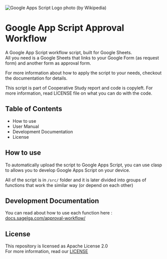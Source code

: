 ![Google Apps Script Logo photo (by Wikipedia)](https://upload.wikimedia.org/wikipedia/en/f/f2/Google_Apps_Script.png)

# Google App Script Approval Workflow

A Google App Script workflow script, built for Google Sheets.<br>
All you need is a Google Sheets that links to your Google Form (as request form) and another form as approval form.<br>

For more information about how to apply the script to your needs, checkout the documentation for details.

This script is part of Cooperative Study report and code is copyleft. For more information, read LICENSE file on what you can do with the code.

## Table of Contents

- How to use
- User Manual
- Development Documentation
- License

## How to use

To automatically upload the script to Google Apps Script, you can use clasp to allows you to develop Google Apps Script on your device.

All of the script is in `/src/` folder and it is later divided into groups of functions that work the similar way (or depend on each other)

## Development Documentation

You can read about how to use each function here : [docs.sagelga.com/approval-workflow/](docs.sagelga.com/approval-workflow/)

## License

This repository is licensed as Apache License 2.0<br>
For more information, read our [LICENSE](LICENSE)
